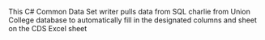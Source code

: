 This C# Common Data Set writer pulls data from SQL charlie from Union College database to automatically fill in the designated columns and sheet on the CDS Excel sheet
